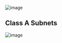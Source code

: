 ![image](https://github.com/user-attachments/assets/e9b2ad57-7889-466a-bf73-8f33186da358)

## Class A Subnets
![image](https://github.com/user-attachments/assets/f1bc7650-e6ac-4e40-aced-77a7d02540fe)

